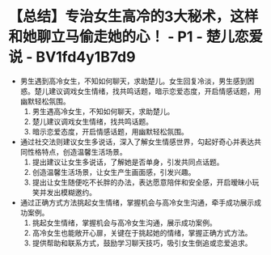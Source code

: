 # 【总结】专治女生高冷的3大秘术，这样和她聊立马偷走她的心！ - P1 - 楚儿恋爱说 - BV1fd4y1B7d9

-   男生遇到高冷女生，不知如何聊天，求助楚儿。女生回复冷淡，男生感到困惑。楚儿建议调戏女生情绪，找共鸣话题，暗示恋爱态度，开启情感话题，用幽默轻松氛围。
    1.  男生遇高冷女生，不知如何聊天，求助楚儿。
    2.  楚儿建议调戏女生情绪，找共鸣话题。
    3.  暗示恋爱态度，开启情感话题，用幽默轻松氛围。
-   通过社交法则建议女生多说话，深入了解女生情感世界，勾起好奇心并表达共同性格特点，创造温馨生活场景。
    1.  提出建议让女生多说话，了解她是否单身，引发共同点话题。
    2.  创造温馨生活场景，让女生产生画面感，引发兴趣。
    3.  提出让女生随便吃不长胖的办法，表达愿意陪伴和安全感，开启暧昧小玩笑并发出模糊邀约。
-   通过正确方式方法挑起女生情绪，掌握机会与高冷女生沟通，牵手成功展示成功案例。
    1.  挑起女生情绪，掌握机会与高冷女生沟通，展示成功案例。
    2.  高冷女生也能敞开心扉，关键在于挑起她的情绪，掌握正确方式方法。
    3.  提供帮助和联系方式，鼓励学习聊天技巧，吸引女生倒追或恋爱追求。